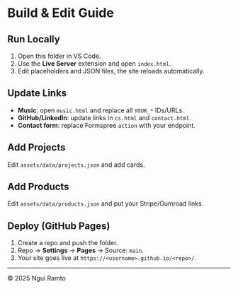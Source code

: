 # Build & Edit Guide

## Run Locally
1) Open this folder in VS Code.
2) Use the **Live Server** extension and open `index.html`.
3) Edit placeholders and JSON files, the site reloads automatically.

## Update Links
- **Music**: open `music.html` and replace all `YOUR_*` IDs/URLs.
- **GitHub/LinkedIn**: update links in `cs.html` and `contact.html`.
- **Contact form**: replace Formspree `action` with your endpoint.

## Add Projects
Edit `assets/data/projects.json` and add cards.

## Add Products
Edit `assets/data/products.json` and put your Stripe/Gumroad links.

## Deploy (GitHub Pages)
1) Create a repo and push the folder.
2) Repo → **Settings** → **Pages** → Source: `main`.
3) Your site goes live at `https://<username>.github.io/<repo>/`.

---
© 2025 Ngui Ramto
